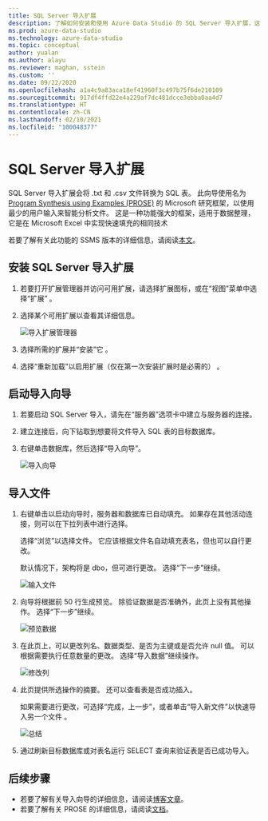 ```yaml
---
title: SQL Server 导入扩展
description: 了解如何安装和使用 Azure Data Studio 的 SQL Server 导入扩展，这是将 .txt 和 .csv 文件转换为 SQL 表的向导。
ms.prod: azure-data-studio
ms.technology: azure-data-studio
ms.topic: conceptual
author: yualan
ms.author: alayu
ms.reviewer: maghan, sstein
ms.custom: ''
ms.date: 09/22/2020
ms.openlocfilehash: a1a4c9a83aca18ef41960f3c497b75f6de210109
ms.sourcegitcommit: 917df4ffd22e4a229af7dc481dcce3ebba0aa4d7
ms.translationtype: HT
ms.contentlocale: zh-CN
ms.lasthandoff: 02/10/2021
ms.locfileid: "100048377"
---
```

# <a name="sql-server-import-extension"></a>SQL Server 导入扩展

SQL Server 导入扩展会将 .txt 和 .csv 文件转换为 SQL 表。 此向导使用名为 [Program Synthesis using Examples (PROSE)](https://microsoft.github.io/prose/) 的 Microsoft 研究框架，以使用最少的用户输入来智能分析文件。 这是一种功能强大的框架，适用于数据整理，它是在 Microsoft Excel 中实现快速填充的相同技术

若要了解有关此功能的 SSMS 版本的详细信息，请阅读[本文](../../relational-databases/import-export/import-flat-file-wizard.md)。

## <a name="install-the-sql-server-import-extension"></a>安装 SQL Server 导入扩展

1. 若要打开扩展管理器并访问可用扩展，请选择扩展图标，或在“视图”菜单中选择“扩展”   。
2. 选择某个可用扩展以查看其详细信息。

   ![导入扩展管理器](media/sql-server-import-extension/import-wizard-install.png)

3. 选择所需的扩展并“安装”它  。
4. 选择“重新加载”以启用扩展（仅在第一次安装扩展时是必需的）  。

## <a name="start-import-wizard"></a>启动导入向导

1. 若要启动 SQL Server 导入，请先在“服务器”选项卡中建立与服务器的连接。
2. 建立连接后，向下钻取到想要将文件导入 SQL 表的目标数据库。
3. 右键单击数据库，然后选择“导入向导”。

    ![导入向导](media/sql-server-import-extension/open-import-wizard.png)

## <a name="importing-a-file"></a>导入文件

1. 右键单击以启动向导时，服务器和数据库已自动填充。 如果存在其他活动连接，则可以在下拉列表中进行选择。 

    选择“浏览”以选择文件。 它应该根据文件名自动填充表名，但也可以自行更改。

    默认情况下，架构将是 dbo，但可进行更改。 选择“下一步”继续。

    ![输入文件](media/sql-server-import-extension/import-wizard-input-file.png)

2. 向导将根据前 50 行生成预览。 除验证数据是否准确外，此页上没有其他操作。 选择“下一步”继续。

    ![预览数据](media/sql-server-import-extension/import-wizard-preview-data.png)

3. 在此页上，可以更改列名、数据类型、是否为主键或是否允许 null 值。 可以根据需要执行任意数量的更改。 选择“导入数据”继续操作。

    ![修改列](media/sql-server-import-extension/import-wizard-modify-columns.png)

4. 此页提供所选操作的摘要。 还可以查看表是否成功插入。

    如果需要进行更改，可选择“完成，上一步”，或者单击“导入新文件”以快速导入另一个文件 。

    ![总结](media/sql-server-import-extension/import-wizard-summary.png)

5. 通过刷新目标数据库或对表名运行 SELECT 查询来验证表是否已成功导入。

## <a name="next-steps"></a>后续步骤

- 若要了解有关导入向导的详细信息，请阅读[博客文章](https://cloudblogs.microsoft.com/sqlserver/2018/08/30/the-august-release-of-sql-operations-studio-is-now-available/)。
- 若要了解有关 PROSE 的详细信息，请阅读[文档](https://microsoft.github.io/prose/)。